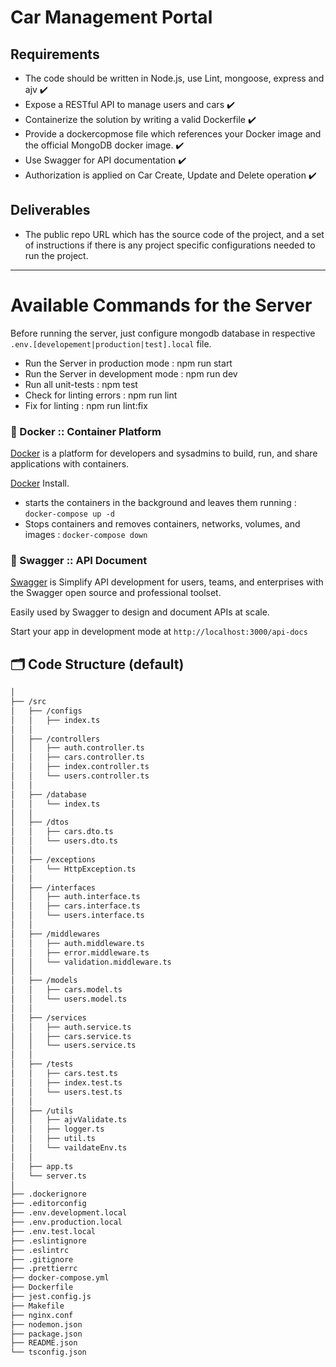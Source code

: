# Car Management Portal

## Requirements
* The code should be written in Node.js, use Lint, mongoose, express and ajv ✔️
* Expose a RESTful API to manage users and cars ✔️
* Containerize the solution by writing a valid Dockerfile ✔️
* Provide a dockercopmose file which references your Docker image and the official MongoDB docker image. ✔️
* Use Swagger for API documentation ✔️
* Authorization is applied on Car Create, Update and Delete operation ✔️

## Deliverables
* The public repo URL which has the source code of the project, and a set of instructions if there is any project specific configurations needed to run the project.
---

# Available Commands for the Server
Before running the server, just configure mongodb database in respective `.env.[developement|production|test].local` file.
* Run the Server in production mode : npm run start
* Run the Server in development mode : npm run dev
* Run all unit-tests : npm test
* Check for linting errors : npm run lint
* Fix for linting : npm run lint:fix

### 🐳 Docker :: Container Platform

[Docker](https://docs.docker.com/) is a platform for developers and sysadmins to build, run, and share applications with containers.

[Docker](https://docs.docker.com/get-docker/) Install.

- starts the containers in the background and leaves them running : `docker-compose up -d`
- Stops containers and removes containers, networks, volumes, and images : `docker-compose down`

### 📗 Swagger :: API Document

[Swagger](https://swagger.io/) is Simplify API development for users, teams, and enterprises with the Swagger open source and professional toolset.

Easily used by Swagger to design and document APIs at scale.

Start your app in development mode at `http://localhost:3000/api-docs`

## 🗂 Code Structure (default)

```bash
│
├── /src
│   ├── /configs
│   │   ├── index.ts
│   │
│   ├── /controllers
│   │   ├── auth.controller.ts
│   │   ├── cars.controller.ts
│   │   ├── index.controller.ts
│   │   └── users.controller.ts
│   │
│   ├── /database
│   │   └── index.ts
│   │
│   ├── /dtos
│   │   ├── cars.dto.ts
│   │   └── users.dto.ts
│   │
│   ├── /exceptions
│   │   └── HttpException.ts
│   │
│   ├── /interfaces
│   │   ├── auth.interface.ts
│   │   ├── cars.interface.ts
│   │   └── users.interface.ts
│   │
│   ├── /middlewares
│   │   ├── auth.middleware.ts
│   │   ├── error.middleware.ts
│   │   └── validation.middleware.ts
│   │
│   ├── /models
│   │   ├── cars.model.ts
│   │   └── users.model.ts
│   │
│   ├── /services
│   │   ├── auth.service.ts
│   │   ├── cars.service.ts
│   │   └── users.service.ts
│   │
│   ├── /tests
│   │   ├── cars.test.ts
│   │   ├── index.test.ts
│   │   └── users.test.ts
│   │
│   ├── /utils
│   │   ├── ajvValidate.ts
│   │   ├── logger.ts
│   │   ├── util.ts
│   │   └── vaildateEnv.ts
│   │
│   ├── app.ts
│   └── server.ts
│
├── .dockerignore
├── .editorconfig
├── .env.development.local
├── .env.production.local
├── .env.test.local
├── .eslintignore
├── .eslintrc
├── .gitignore
├── .prettierrc
├── docker-compose.yml
├── Dockerfile
├── jest.config.js
├── Makefile
├── nginx.conf
├── nodemon.json
├── package.json
├── README.json
└── tsconfig.json
```
